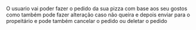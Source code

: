 O usuario vai poder fazer o pedido da sua pizza com base aos seu gostos
como também pode fazer alteração caso não queira e depois enviar para o propeitário e pode também cancelar o pedido
ou deletar o pedido
